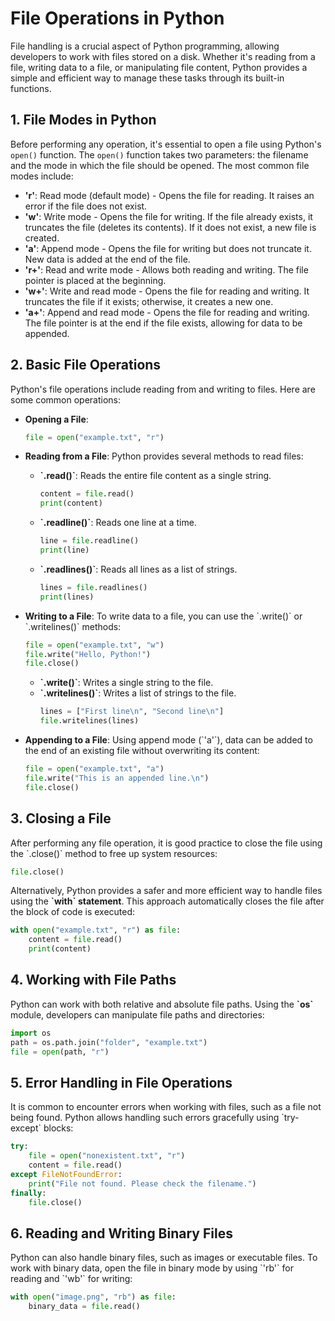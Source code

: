 
# File Operations in Python

File handling is a crucial aspect of Python programming, allowing developers to work with files stored on a disk. Whether it's reading from a file, writing data to a file, or manipulating file content, Python provides a simple and efficient way to manage these tasks through its built-in functions.

## 1. File Modes in Python
Before performing any operation, it's essential to open a file using Python's `open()` function. The `open()` function takes two parameters: the filename and the mode in which the file should be opened. The most common file modes include:

- **'r'**: Read mode (default mode) - Opens the file for reading. It raises an error if the file does not exist.
- **'w'**: Write mode - Opens the file for writing. If the file already exists, it truncates the file (deletes its contents). If it does not exist, a new file is created.
- **'a'**: Append mode - Opens the file for writing but does not truncate it. New data is added at the end of the file.
- **'r+'**: Read and write mode - Allows both reading and writing. The file pointer is placed at the beginning.
- **'w+'**: Write and read mode - Opens the file for reading and writing. It truncates the file if it exists; otherwise, it creates a new one.
- **'a+'**: Append and read mode - Opens the file for reading and writing. The file pointer is at the end if the file exists, allowing for data to be appended.

## 2. Basic File Operations
Python's file operations include reading from and writing to files. Here are some common operations:

- **Opening a File**:
  ```python
  file = open("example.txt", "r")
  ```

- **Reading from a File**:
  Python provides several methods to read files:
  - **\`.read()\`**: Reads the entire file content as a single string.
    ```python
    content = file.read()
    print(content)
    ```
  - **\`.readline()\`**: Reads one line at a time.
    ```python
    line = file.readline()
    print(line)
    ```
  - **\`.readlines()\`**: Reads all lines as a list of strings.
    ```python
    lines = file.readlines()
    print(lines)
    ```

- **Writing to a File**:
  To write data to a file, you can use the \`.write()\` or \`.writelines()\` methods:
  ```python
  file = open("example.txt", "w")
  file.write("Hello, Python!")
  file.close()
  ```
  - **\`.write()\`**: Writes a single string to the file.
  - **\`.writelines()\`**: Writes a list of strings to the file.
    ```python
    lines = ["First line\n", "Second line\n"]
    file.writelines(lines)
    ```

- **Appending to a File**:
  Using append mode (\`'a'\`), data can be added to the end of an existing file without overwriting its content:
  ```python
  file = open("example.txt", "a")
  file.write("This is an appended line.\n")
  file.close()
  ```

## 3. Closing a File
After performing any file operation, it is good practice to close the file using the \`.close()\` method to free up system resources:
```python
file.close()
```

Alternatively, Python provides a safer and more efficient way to handle files using the **\`with\` statement**. This approach automatically closes the file after the block of code is executed:
```python
with open("example.txt", "r") as file:
    content = file.read()
    print(content)
```

## 4. Working with File Paths
Python can work with both relative and absolute file paths. Using the **\`os\`** module, developers can manipulate file paths and directories:
```python
import os
path = os.path.join("folder", "example.txt")
file = open(path, "r")
```

## 5. Error Handling in File Operations
It is common to encounter errors when working with files, such as a file not being found. Python allows handling such errors gracefully using \`try-except\` blocks:
```python
try:
    file = open("nonexistent.txt", "r")
    content = file.read()
except FileNotFoundError:
    print("File not found. Please check the filename.")
finally:
    file.close()
```

## 6. Reading and Writing Binary Files
Python can also handle binary files, such as images or executable files. To work with binary data, open the file in binary mode by using \`'rb'\` for reading and \`'wb'\` for writing:
```python
with open("image.png", "rb") as file:
    binary_data = file.read()
```